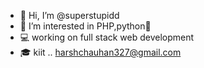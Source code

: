 - 👋 Hi, I’m @superstupidd
- 👀 I’m interested in PHP,python🐍
- 💻  working on full stack web development
- 🎓 kiit .. harshchauhan327@gmail.com

<!---
superstupidd/superstupidd is a ✨ special ✨ repository because its `README.md` (this file) appears on your GitHub profile.
You can click the Preview link to take a look at your changes.
--->
